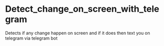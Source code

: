 # Detect_change_on_screen_with_telegram
Detects if any change happen on screen and if it does then text you on telegram via telegram bot
